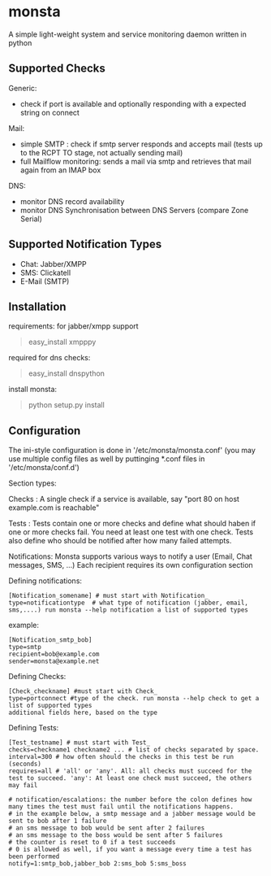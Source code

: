 monsta
======

A simple light-weight system and service monitoring daemon written in python

Supported Checks
----------------

Generic: 

 * check if port is available and optionally responding with a expected string on connect

Mail:

 * simple SMTP : check if smtp server responds and accepts mail (tests up to the RCPT TO stage, not actually sending mail)
 * full Mailflow monitoring: sends a mail via smtp and retrieves that mail again from an IMAP box

DNS:

 * monitor DNS record availability
 * monitor DNS Synchronisation between DNS Servers (compare Zone Serial)


Supported Notification Types
----------------------------

 * Chat: Jabber/XMPP
 * SMS: Clickatell
 * E-Mail (SMTP)



Installation
------------

requirements:
for jabber/xmpp support
> easy_install xmpppy

required for dns checks:
> easy_install dnspython


install monsta:
> python setup.py install


Configuration
-------------

The ini-style configuration is done in '/etc/monsta/monsta.conf' (you may use multiple config files as well by puttinging *.conf files
in '/etc/monsta/conf.d')


Section types:

Checks : A single check if a service is available, say "port 80 on host example.com is reachable"

Tests : Tests contain one or more checks and define what should haben if one or more checks fail.
		You need at least one test with one check. Tests also define who should be notified after how many failed attempts.
		
Notifications: Monsta supports various ways to notify a user (Email, Chat messages, SMS, ...)
Each recipient requires its own configuration section


Defining notifications:

	[Notification_somename] # must start with Notification_
	type=notificationtype  # what type of notification (jabber, email, sms,....) run monsta --help notification a list of supported types 

example:

	[Notification_smtp_bob]
	type=smtp
	recipient=bob@example.com
	sender=monsta@example.net

Defining Checks:

	[Check_checkname] #must start with Check_
	type=portconnect #type of the check. run monsta --help check to get a list of supported types
	additional fields here, based on the type



Defining Tests:


	[Test_testname] # must start with Test_
	checks=checkname1 checkname2 ... # list of checks separated by space.
	interval=300 # how often should the checks in this test be run (seconds)
	requires=all # 'all' or 'any'. All: all checks must succeed for the test to succeed. 'any': At least one check must succeed, the others may fail
	
	# notification/escalations: the number before the colon defines how many times the test must fail until the notifications happens.
	# in the example below, a smtp message and a jabber message would be sent to bob after 1 failure
	# an sms message to bob would be sent after 2 failures
	# an sms message to the boss would be sent after 5 failures
	# the counter is reset to 0 if a test succeeds
	# 0 is allowed as well, if you want a message every time a test has been performed
	notify=1:smtp_bob,jabber_bob 2:sms_bob 5:sms_boss 

